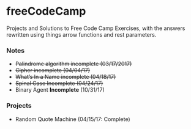 # freeCodeCamp

Projects and Solutions to Free Code Camp Exercises, with the answers rewritten using things arrow functions and rest parameters.

### Notes
- ~~Palindrome algorithm incomplete (03/17/2017)~~
- ~~Cipher incomplete (04/04/17)~~
- ~~What’s In a Name incomplete (04/18/17)~~
- ~~Spinal Case Incomplete (04/24/17)~~
- Binary Agent **Incomplete** (10/31/17)

### Projects
- Random Quote Machine (04/15/17: Complete)
